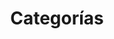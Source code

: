 ---
title: Categorías
title_seo: ''
slug: categorias
description: Listado de categorías
image: ''
draft: false
noindex: true
translationKey: categories
---